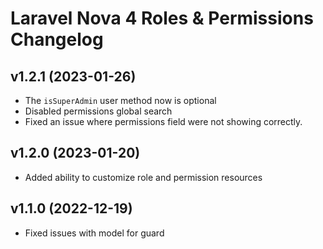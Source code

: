 Laravel Nova 4 Roles & Permissions Changelog
============================================

## v1.2.1 (2023-01-26)

- The `isSuperAdmin` user method now is optional
- Disabled permissions global search
- Fixed an issue where permissions field were not showing correctly.

## v1.2.0 (2023-01-20)

- Added ability to customize role and permission resources

## v1.1.0 (2022-12-19)

- Fixed issues with model for guard
